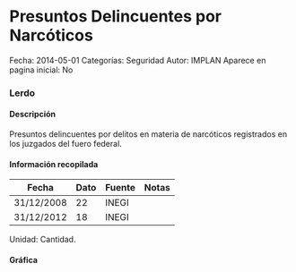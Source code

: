 Presuntos Delincuentes por Narcóticos
=====

Fecha: 2014-05-01
Categorías: Seguridad
Autor: IMPLAN
Aparece en pagina inicial: No

### Lerdo

#### Descripción

Presuntos delincuentes por delitos en materia de narcóticos registrados en los juzgados del fuero federal.

#### Información recopilada

<table class="table table-hover table-bordered matriz">
  <thead>
    <tr><th>Fecha</th><th>Dato</th><th>Fuente</th><th>Notas</th></tr>
  </thead>
  <tbody>
    <tr><td class="centrado">31/12/2008</td><td class="derecha">22</td><td>INEGI</td><td></td></tr>
    <tr><td class="centrado">31/12/2012</td><td class="derecha">18</td><td>INEGI</td><td></td></tr>
  </tbody>
</table>

Unidad: Cantidad.

#### Gráfica

<div id="Morrisukbnmbie" class="grafica"></div>
  <!-- JAVASCRIPT DE LA GRAFICA EN Morrisukbnmbie -->
  <script>
  new Morris.Line({
    element: 'Morrisukbnmbie',
    data: [
      { fecha: '2008-12-31', dato: 22 },
      { fecha: '2012-12-31', dato: 18 }
    ],
    xkey: 'fecha',
    ykeys: ['dato'],
    labels: ['Dato'],
    lineColors: ['#FF5B02'],
    xLabelFormat: function(d) {
      return d.getDate()+'/'+(d.getMonth()+1)+'/'+d.getFullYear();
    },
    dateFormat: function (ts) {
      var d = new Date(ts);
      return d.getDate() + '/' + (d.getMonth() + 1) + '/' + d.getFullYear();
    }
  });
  </script>
